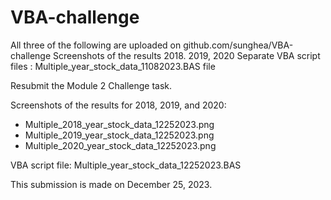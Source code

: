 # VBA-challenge

All three of the following are uploaded on github.com/sunghea/VBA-challenge
Screenshots of the results 2018. 2019, 2020
Separate VBA script files : Multiple_year_stock_data_11082023.BAS file


Resubmit the Module 2 Challenge task.

Screenshots of the results for 2018, 2019, and 2020:
- Multiple_2018_year_stock_data_12252023.png
- Multiple_2019_year_stock_data_12252023.png
- Multiple_2020_year_stock_data_12252023.png

VBA script file: Multiple_year_stock_data_12252023.BAS

This submission is made on December 25, 2023.
